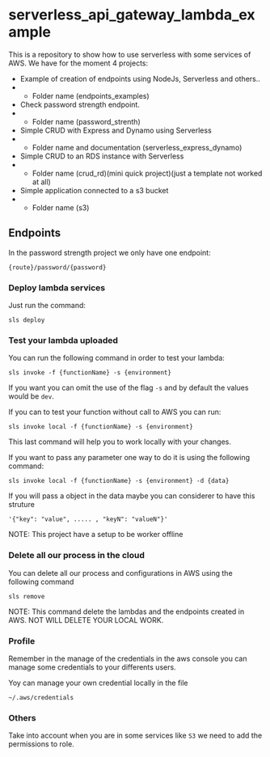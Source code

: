 # serverless_api_gateway_lambda_example
This is a repository to show how to use serverless with some services of AWS. We have for the moment 4 projects:

- Example of creation of endpoints using NodeJs, Serverless and others..
- - Folder name (endpoints_examples)
- Check password strength endpoint.
- - Folder name (password_strenth)
- Simple CRUD with Express and Dynamo using Serverless
- - Folder name and documentation (serverless_express_dynamo)
- Simple CRUD to an RDS instance with Serverless
- - Folder name (crud_rd)(mini quick project)(just a template not worked at all)
- Simple application connected to a s3 bucket
- - Folder name (s3)

## Endpoints
In the password strength project we only have one endpoint:

```
{route}/password/{password}
```

### Deploy lambda services
Just run the command:

`sls deploy`

### Test your lambda uploaded
You can run the following command in order to test your lambda:

```
sls invoke -f {functionName} -s {environment}
```

If you want you can omit the use of the flag `-s` and by default the values would be `dev`.

If you can to test your function without call to AWS you can run:

```
sls invoke local -f {functionName} -s {environment}
```

This last command will help you to work locally with your changes.

If you want to pass any parameter one way to do it is using the following command:

```
sls invoke local -f {functionName} -s {environment} -d {data}
```

If you will pass a object in the data maybe you can considerer to have this struture

```
'{"key": "value", ..... , "keyN": "valueN"}'
```

NOTE: This project have a setup to be worker offline

### Delete all our process in the cloud

You can delete all our process and configurations in AWS using the following command

```
sls remove
```

NOTE: This command delete the lambdas and the endpoints created in AWS. NOT WILL DELETE YOUR LOCAL WORK.

### Profile
Remember in the manage of the credentials in the aws console you can manage some credentials to your differents users.

Yoy can manage your own credential locally in the file
```
~/.aws/credentials
```

### Others
Take into account when you are in some services like `S3` we need to add the permissions to role.